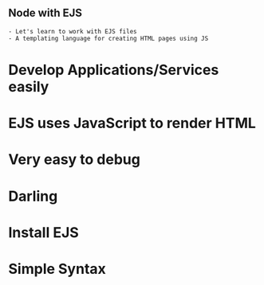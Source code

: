 ## Node with EJS
    - Let's learn to work with EJS files
    - A templating language for creating HTML pages using JS


# Develop Applications/Services easily
# EJS uses JavaScript to render HTML
# Very easy to debug
# Darling
# Install EJS
# Simple Syntax